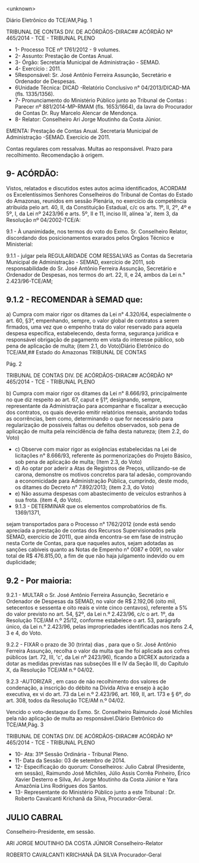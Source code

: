 &lt;unknown&gt;

Diário Eletrônico do TCE/AM,Pág. 1

TRIBUNAL DE CONTAS DIV. DE ACÓRDÃOS-DIRAC## ACÓRDÃO Nº 465/2014 - TCE - TRIBUNAL PLENO

- 1- Processo TCE nº 1761/2012 - 9 volumes.
- 2- Assunto: Prestação de Contas Anual.
- 3- Órgão: Secretaria Municipal de Administração - SEMAD.
- 4- Exercício : 2011.
- 5Responsável: Sr. José  Antônio Ferreira Assunção,  Secretário  e Ordenador  de Despesas.
- 6Unidade Técnica: DICAD -Relatório Conclusivo n° 04/2013/DICAD-MA (fls. 1335/1356).
- 7-  Pronunciamento  do  Ministério  Público  junto  ao  Tribunal  de  Contas :  Parecer  nº 881/2014-MP-RMAM (fls. 1653/1664), da lavra do Procurador de Contas Dr. Ruy Marcelo Alencar de Mendonça.
- 8- Relator: Conselheiro Ari Jorge Moutinho da Costa Júnior.

EMENTA: Prestação de Contas Anual. Secretaria Municipal de Administração -SEMAD. Exercício de 2011.

Contas regulares com  ressalvas. Multas ao responsável. Prazo para recolhimento. Recomendação à origem.

## 9- ACÓRDÃO:

Vistos, relatados e discutidos estes autos acima identificados,  ACORDAM os Excelentíssimos  Senhores  Conselheiros do Tribunal de Contas do Estado do Amazonas, reunidos em sessão Plenária, no exercício da competência atribuída pelo art. 40, II, da Constituição Estadual, c/c os arts. 1º, II, 2º, 4º e 5º, I, da Lei nº 2423/96 e arts. 5º, II e 11, inciso III, alínea 'a', item 3, da Resolução nº 04/2002-TCE/A:

9.1  -  À  unanimidade,  nos  termos  do  voto  do  Exmo.  Sr.  Conselheiro Relator, discordando dos posicionamentos exarados pelos Órgãos Técnico e Ministerial:

9.1.1  -  julgar  pela  REGULARIDADE  COM  RESSALVAS as  Contas  da Secretaria Municipal de Administração - SEMAD, exercício de 2011, sob responsabilidade do Sr. José Antônio Ferreira  Assunção, Secretário e Ordenador de Despesas, nos termos do art. 22, II, e 24, ambos da Lei n.° 2.423/96-TCE/AM;

## 9.1.2 -  RECOMENDAR à SEMAD que:

a) Cumpra com maior rigor os ditames da Lei n° 4.320/64, especialmente o art. 60, §3°, empenhando, sempre, o valor global de contratos a serem firmados, uma vez que o empenho trata do valor reservado para aquela despesa específica, estabelecendo, desta  forma,  segurança  jurídica  e  responsável  obrigação  de  pagamento  em  vista  do interesse público, sob pena de aplicação de multa; (item 2.1, do Voto)Diário Eletrônico do TCE/AM,## Estado do Amazonas TRIBUNAL DE CONTAS

Pág. 2

TRIBUNAL DE CONTAS DIV. DE ACÓRDÃOS-DIRAC## ACÓRDÃO Nº 465/2014 - TCE - TRIBUNAL PLENO

b) Cumpra com maior rigor os ditames da Lei n° 8.666/93, principalmente no que  diz respeito ao art. 67, caput e §1°, designando,  sempre,  representante  da Administração para acompanhar e fiscalizar a execução dos contratos,  os quais deverão emitir relatórios mensais, anotando todas as ocorrências, bem como, determinando o que for necessário para regularização de possíveis faltas ou defeitos observados, sob pena de aplicação de multa pela reincidência de falha desta natureza; (item 2.2, do Voto)

- c) Observe com maior rigor as exigências estabelecidas na Lei de licitações n° 8.666/93, referente às pormenorizações do Projeto Básico, sob pena de aplicação de multa; (Item 2.3, do Voto)
- d)  Ao  optar  por  aderir  a  Atas  de  Registros  de  Preços,  utilizando-se  de carona, demonstre os motivos concretos para tal adesão, comprovando a economicidade para Administração Pública, cumprindo, deste modo, os ditames do Decreto n° 7.892/2013; (item 2.3, do Voto)
- e) Não assuma despesas com abastecimento de veículos estranhos à sua frota. (item 4, do Voto).
- 9.1.3 - DETERMINAR que os elementos comprobatórios de fls. 1369/1371,

sejam  transportados  para  o  Processo  n°  1762/2012  (onde  está  sendo  apreciada  a prestação de contas dos Recursos Supervisionados pela SEMAD, exercício de 2011), que ainda encontra-se em fase de instrução nesta Corte de Contas, para que naqueles autos, sejam adotadas as sanções cabíveis quanto  as Notas de Empenho n° 0087 e  0091,  no valor total de R$ 476.815,00, a fim de que não haja julgamento indevido ou em duplicidade;

## 9.2 - Por maioria:

9.2.1  -  MULTAR o Sr.  José  Antônio  Ferreira  Assunção, Secretário  e Ordenador  de  Despesas  da  SEMAD,  no  valor  de R$  2.192,06 (oito  mil,  setecentos  e sessenta e oito reais e vinte cinco centavos), referente a 5% do valor previsto no art. 54, §2º,  da  Lei  n.º  2.423/96,  c/c  o  art.  1º,  da  Resolução  TCE/AM  n.º  25/12,  conforme estabelece  o  art. 53, parágrafo único, da Lei n.° 2.423/96, pelas impropriedades identificadas nos itens 2.4, 3 e 4, do Voto.

9.2.2  -  FIXAR o  prazo  de 30  (trinta)  dias ,  para  que  o  Sr.  José  Antônio Ferreira Assunção, recolha o valor da multa que lhe foi aplicada aos cofres públicos (art. 72, III, 'c', da Lei nº 2423/96), ficando a DICREX autorizada a dotar as medidas previstas nas subseções III e IV da Seção III, do Capítulo X, da Resolução TCE/AM n.º 04/02.

9.2.3 -AUTORIZAR , em  caso  de  não  recolhimento  dos  valores  de condenação, a inscrição do débito na Dívida Ativa e ensejo à ação executiva, ex vi do art. 73 da Lei n.º 2.423/96, art. 169, II, art. 173 e § 6º, do art. 308, todos da Resolução TCE/AM n.º 04/02.

Vencido  o  voto-destaque  do  Exmo.  Sr.  Conselheiro  Raimundo  José  Michiles  pela  não aplicação de multa ao responsável.Diário Eletrônico do TCE/AM,Pág. 3

TRIBUNAL DE CONTAS DIV. DE ACÓRDÃOS-DIRAC## ACÓRDÃO Nº 465/2014 - TCE - TRIBUNAL PLENO

- 10- Ata: 31ª Sessão Ordinária - Tribunal Pleno.
- 11- Data da Sessão: 03 de setembro de 2014.
- 12-  Especificação  do  quorum: Conselheiros:  Julio  Cabral  (Presidente,  em  sessão), Raimundo  José  Michiles,  Júlio  Assis  Corrêa  Pinheiro,  Érico  Xavier  Desterro  e  Silva,  Ari Jorge Moutinho da Costa Júnior e Yara Amazônia Lins Rodrigues dos Santos.
- 13- Representante do Ministério Público junto a este Tribunal : Dr. Roberto Cavalcanti Krichanã da Silva, Procurador-Geral.

## JULIO CABRAL

Conselheiro-Presidente, em sessão.

ARI JORGE MOUTINHO DA COSTA JÚNIOR Conselheiro-Relator

ROBERTO CAVALCANTI KRICHANÃ DA SILVA Procurador-Geral